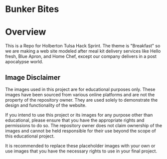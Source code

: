 # Bunker Bites

# Overview

This is a Repo for Holberton Tulsa Hack Sprint. The theme is "Breakfast" so we are making a web site modeled after meal kit delivery services like Hello fresh, Blue Apron, and Home Chef, except our company delivers in a post apocalypse world.


## Image Disclaimer

The images used in this project are for educational purposes only. These images have been sourced from various online platforms and are not the property of the repository owner. They are used solely to demonstrate the design and functionality of the website.

If you intend to use this project or its images for any purpose other than educational, please ensure that you have the appropriate rights and permissions to do so. The repository owner does not claim ownership of the images and cannot be held responsible for their use beyond the scope of this educational project.

It is recommended to replace these placeholder images with your own or use images that you have the necessary rights to use in your final project.

